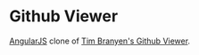 # Github Viewer

[AngularJS](http://angularjs.org/) clone of [Tim Branyen's Github Viewer](https://github.com/tbranyen/github-viewer).
